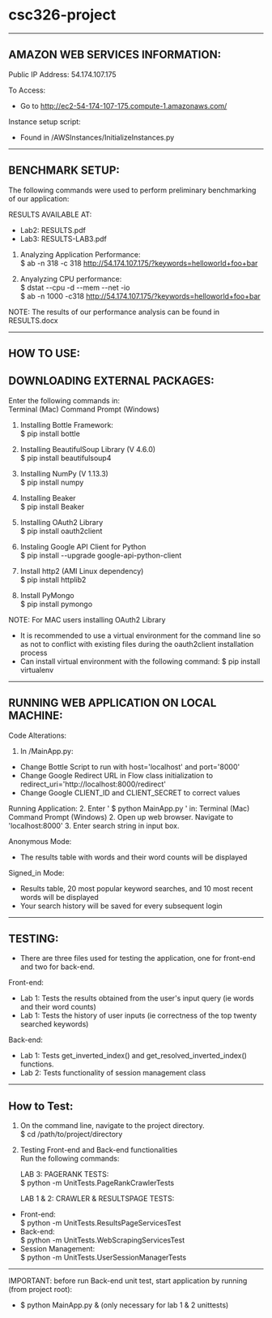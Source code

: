 # csc326-project

-------------------------------------------------
AMAZON WEB SERVICES INFORMATION:
-------------------------------------------------
Public IP Address: 54.174.107.175

To Access:
- Go to http://ec2-54-174-107-175.compute-1.amazonaws.com/

Instance setup script:
- Found in /AWSInstances/InitializeInstances.py

-------------------------------------------------
BENCHMARK SETUP:
-------------------------------------------------
The following commands were used to perform preliminary
benchmarking of our application:

RESULTS AVAILABLE AT:
- Lab2: RESULTS.pdf
- Lab3: RESULTS-LAB3.pdf

1. Analyzing Application Performance: <br>
  $ ab -n 318 -c 318 http://54.174.107.175/?keywords=helloworld+foo+bar

2. Anyalyzing CPU performance: <br>
  $ dstat --cpu -d --mem --net -io <br>
  $ ab -n 1000 -c318 http://54.174.107.175/?keywords=helloworld+foo+bar

NOTE: The results of our performance analysis can be found in RESULTS.docx

-------------------------------------------------
HOW TO USE:
-------------------------------------------------
DOWNLOADING EXTERNAL PACKAGES:
-------------------------------------------------
Enter the following commands in:<br>
  Terminal (Mac)
  Command Prompt (Windows)

1. Installing Bottle Framework:<br>
   $ pip install bottle

2. Installing BeautifulSoup Library (V 4.6.0)<br>
   $ pip install beautifulsoup4

3. Installing NumPy (V 1.13.3)<br>
   $ pip install numpy

4. Installing Beaker<br>
   $ pip install Beaker

5. Installing OAuth2 Library <br>
   $ pip install oauth2client

6. Instaling Google API Client for Python<br>
   $ pip install --upgrade google-api-python-client

5. Install http2 (AMI Linux dependency)<br>
   $ pip install httplib2

6. Install PyMongo <br>
    $ pip install pymongo
    
NOTE: For MAC users installing OAuth2 Library
- It is recommended to use a virtual environment for the command line
so as not to conflict with existing files during the oauth2client installation
process
- Can install virtual environment with the following command:
   $ pip install virtualenv

-------------------------------------------------
RUNNING WEB APPLICATION ON LOCAL MACHINE:
-------------------------------------------------
Code Alterations:
1. In /MainApp.py:
  - Change Bottle Script to run with host='localhost' and port='8000'
  - Change Google Redirect URL in Flow class initialization to redirect_uri='http://localhost:8000/redirect'
  - Change Google CLIENT_ID and CLIENT_SECRET to correct values

Running Application:
2. Enter ' $ python MainApp.py ' in:
  Terminal (Mac)
  Command Prompt (Windows)
2. Open up web browser. Navigate to 'localhost:8000'
3. Enter search string in input box.

Anonymous Mode:
  - The results table with words and their word counts will be displayed

Signed_in Mode:
  - Results table, 20 most popular keyword searches, and 10 most recent words will be displayed
  - Your search history will be saved for every subsequent login

-------------------------------------------------
TESTING:
-------------------------------------------------
- There are three files used for testing the application, one for front-end and
two for back-end.

Front-end:
- Lab 1: Tests the results obtained from the user's input query
    (ie words and their word counts)
- Lab 1: Tests the history of user inputs
    (ie correctness of the top twenty searched keywords)

Back-end:
- Lab 1: Tests get_inverted_index() and get_resolved_inverted_index() functions.
- Lab 2: Tests functionality of session management class
------------------------------------------------
How to Test:
------------------------------------------------
1. On the command line, navigate to the project directory.<br>
    $ cd /path/to/project/directory
2. Testing Front-end and Back-end functionalities<br>
   Run the following commands:
   
   LAB 3: PAGERANK TESTS: <br>
   $ python -m UnitTests.PageRankCrawlerTests
   
   LAB 1 & 2: CRAWLER & RESULTSPAGE TESTS: <br>
-  Front-end:<br>
    $ python -m UnitTests.ResultsPageServicesTest
-  Back-end:<br>
    $ python -m UnitTests.WebScrapingServicesTest
-  Session Management:<br>
    $ python -m UnitTests.UserSessionManagerTests
-----------------------------------------
IMPORTANT: before run Back-end unit test, start application by running (from project root):
- $ python MainApp.py & (only necessary for lab 1 & 2 unittests)
